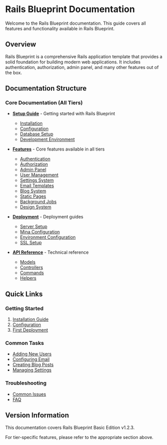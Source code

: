 # Rails Blueprint Documentation

Welcome to the Rails Blueprint documentation. This guide covers all features and functionality available in Rails Blueprint.

## Overview

Rails Blueprint is a comprehensive Rails application template that provides a solid foundation for building modern web applications. It includes authentication, authorization, admin panel, and many other features out of the box.

## Documentation Structure

### Core Documentation (All Tiers)

- **[Setup Guide](setup/index.md)** - Getting started with Rails Blueprint
  - [Installation](setup/installation.md)
  - [Configuration](setup/configuration.md)
  - [Database Setup](setup/database.md)
  - [Development Environment](setup/development.md)

- **[Features](features/index.md)** - Core features available in all tiers
  - [Authentication](features/authentication.md)
  - [Authorization](features/authorization.md)
  - [Admin Panel](features/admin-panel.md)
  - [User Management](features/user-management.md)
  - [Settings System](features/settings.md)
  - [Email Templates](features/email-templates.md)
  - [Blog System](features/blog.md)
  - [Static Pages](features/static-pages.md)
  - [Background Jobs](features/background-jobs.md)
  - [Design System](features/design-system.md)

- **[Deployment](deployment/index.md)** - Deployment guides
  - [Server Setup](deployment/server-setup.md)
  - [Mina Configuration](deployment/mina.md)
  - [Environment Configuration](deployment/environments.md)
  - [SSL Setup](deployment/ssl.md)

- **[API Reference](api/index.md)** - Technical reference
  - [Models](api/models.md)
  - [Controllers](api/controllers.md)
  - [Commands](api/commands.md)
  - [Helpers](api/helpers.md)

<!-- TIER_SPECIFIC_SECTIONS_START -->
<!-- Plus tier documentation will be inserted here -->
<!-- Pro tier documentation will be inserted here -->
<!-- TIER_SPECIFIC_SECTIONS_END -->

## Quick Links

### Getting Started
1. [Installation Guide](setup/installation.md)
2. [Configuration](setup/configuration.md)
3. [First Deployment](deployment/index.md)

### Common Tasks
- [Adding New Users](features/user-management.md#adding-users)
- [Configuring Email](setup/configuration.md#email-configuration)
- [Creating Blog Posts](features/blog.md#creating-posts)
- [Managing Settings](features/settings.md#managing-settings)

### Troubleshooting
- [Common Issues](troubleshooting.md)
- [FAQ](faq.md)

## Version Information

This documentation covers Rails Blueprint Basic Edition v1.2.3.

For tier-specific features, please refer to the appropriate section above.